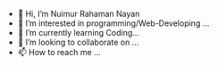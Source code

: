- 👋 Hi, I’m Nuimur Rahaman Nayan
- 👀 I’m interested in programming/Web-Developing ...
- 🌱 I’m currently learning Coding...
- 💞️ I’m looking to collaborate on ...
- 📫 How to reach me ...

<!---
nayan-pust/nayan-pust is a ✨ special ✨ repository because its `README.md` (this file) appears on your GitHub profile.
You can click the Preview link to take a look at your changes.
--->
